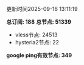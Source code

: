 更新时间2025-09-16 13:11:19

**总订阅: 188**
**总节点: 51339**
- vless节点: 24513
- hysteria2节点: 22

**google ping有效节点: 349**
